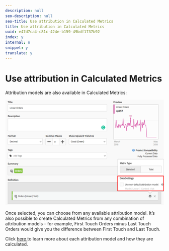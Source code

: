 ```yaml
---
description: null
seo-description: null
seo-title: Use attribution in Calculated Metrics
title: Use attribution in Calculated Metrics
uuid: e47d7ca4-c81c-424e-b159-49bdf1737b92
index: y
internal: n
snippet: y
translate: y
---
```


# Use attribution in Calculated Metrics

Attribution models are also available in Calculated Metrics: 

![](../../assets/Calc_Metric_Settings.png) 

Once selected, you can choose from any available attribution model. It’s also possible to create Calculated Metrics from any combination of attribution models - for example, First Touch Orders minus Last Touch Orders would give you the difference between First Touch and Last Touch. 

Click [ here ](../../analysis_workspace_bucket/attribution.md#section_4B9E7F83AE0B451A992397E55C3F5871) to learn more about each attribution model and how they are calculated. 
